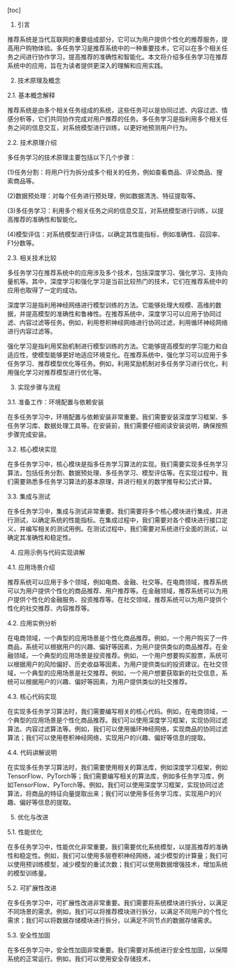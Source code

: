 
[toc]                    
                
                
1. 引言

推荐系统是当代互联网的重要组成部分，它可以为用户提供个性化的推荐服务，提高用户购物体验。多任务学习是推荐系统中的一种重要技术，它可以在多个相关任务之间进行协作学习，提高推荐的准确性和智能化。本文将介绍多任务学习在推荐系统中的应用，旨在为读者提供更深入的理解和应用实践。

2. 技术原理及概念

2.1. 基本概念解释

推荐系统是由多个相关任务组成的系统，这些任务可以是协同过滤、内容过滤、情感分析等，它们共同协作完成对用户推荐的任务。多任务学习是指利用多个相关任务之间的信息交互，对系统模型进行训练，以更好地预测用户行为。

2.2. 技术原理介绍

多任务学习的技术原理主要包括以下几个步骤：

(1)任务分割：将用户行为拆分成多个相关的任务，例如查看商品、评论商品、搜索商品等。

(2)数据预处理：对每个任务进行预处理，例如数据清洗、特征提取等。

(3)多任务学习：利用多个相关任务之间的信息交互，对系统模型进行训练，以提高推荐的准确性和智能化。

(4)模型评估：对系统模型进行评估，以确定其性能指标，例如准确性、召回率、F1分数等。

2.3. 相关技术比较

多任务学习在推荐系统中的应用涉及多个技术，包括深度学习、强化学习、支持向量机等。其中，深度学习和强化学习是当前比较热门的技术，它们在推荐系统中的应用也取得了一定的成功。

深度学习是指利用神经网络进行模型训练的方法。它能够处理大规模、高维的数据，并提高模型的准确性和鲁棒性。在推荐系统中，深度学习可以应用于协同过滤、内容过滤等任务。例如，利用卷积神经网络进行协同过滤，利用循环神经网络进行内容过滤等。

强化学习是指利用奖励机制进行模型训练的方法。它能够提高模型的学习能力和自适应性，使模型能够更好地适应环境变化。在推荐系统中，强化学习可以应用于多任务学习、推荐模型优化等任务。例如，利用奖励机制对多任务学习进行优化，利用强化学习对推荐模型进行优化等。

3. 实现步骤与流程

3.1. 准备工作：环境配置与依赖安装

在多任务学习中，环境配置与依赖安装非常重要。我们需要安装深度学习框架、多任务学习库、数据处理工具等。在安装前，我们需要仔细阅读安装说明，确保按照步骤完成安装。

3.2. 核心模块实现

在多任务学习中，核心模块是指多任务学习算法的实现。我们需要实现多任务学习算法，包括任务分割、数据预处理、多任务学习、模型评估等。在实现过程中，我们需要熟悉多任务学习算法的基本原理，并进行相关的数学推导和公式计算。

3.3. 集成与测试

在多任务学习中，集成与测试非常重要。我们需要将多个核心模块进行集成，并进行测试，以确定系统的性能指标。在集成过程中，我们需要对各个模块进行接口定义，并编写相关的测试用例。在测试过程中，我们需要对系统进行全面的测试，以确定其准确性和稳定性。

4. 应用示例与代码实现讲解

4.1. 应用场景介绍

推荐系统可以应用于多个领域，例如电商、金融、社交等。在电商领域，推荐系统可以为用户提供个性化的商品推荐、用户推荐等。在金融领域，推荐系统可以为用户提供个性化的金融服务、投资推荐等。在社交领域，推荐系统可以为用户提供个性化的社交推荐、内容推荐等。

4.2. 应用实例分析

在电商领域，一个典型的应用场景是个性化商品推荐。例如，一个用户购买了一件商品，系统可以根据用户的兴趣、偏好等因素，为用户提供类似的商品推荐。在金融领域，一个典型的应用场景是投资推荐。例如，一个用户想要购买股票，系统可以根据用户的风险偏好、历史收益等因素，为用户提供类似的投资建议。在社交领域，一个典型的应用场景是社交推荐。例如，一个用户想要获取新的社交信息，系统可以根据用户的兴趣、偏好等因素，为用户提供类似的社交推荐。

4.3. 核心代码实现

在实现多任务学习算法时，我们需要编写相关的核心代码。例如，在电商领域，一个典型的应用场景是个性化商品推荐。我们可以使用深度学习框架，实现协同过滤算法、内容过滤算法等。例如，我们可以使用循环神经网络，实现商品的协同过滤算法；我们可以使用卷积神经网络，实现用户的兴趣、偏好等信息的提取。

4.4. 代码讲解说明

在实现多任务学习算法时，我们需要使用相关的算法库，例如深度学习框架，例如TensorFlow、PyTorch等；我们需要编写相关的算法库，例如多任务学习库，例如TensorFlow、PyTorch等。例如，我们可以使用深度学习框架，实现协同过滤算法，将商品的特征向量提取出来；我们可以使用多任务学习库，实现用户的兴趣、偏好等信息的提取。

5. 优化与改进

5.1. 性能优化

在多任务学习中，性能优化非常重要。我们需要优化系统模型，以提高推荐的准确性和稳定性。例如，我们可以使用多层卷积神经网络，减少模型的计算量；我们可以使用预训练模型，减少模型的重试次数；我们可以使用数据增强技术，增加系统的模型训练量。

5.2. 可扩展性改进

在多任务学习中，可扩展性改进非常重要。我们需要将系统模块进行拆分，以满足不同场景的需求。例如，我们可以将推荐模块进行拆分，以满足不同用户的个性化需求；我们可以将数据存储模块进行拆分，以满足不同节点的数据存储需求。

5.3. 安全性加固

在多任务学习中，安全性加固非常重要。我们需要对系统进行安全性加固，以保障系统的正常运行。例如，我们可以使用安全存储技术，

